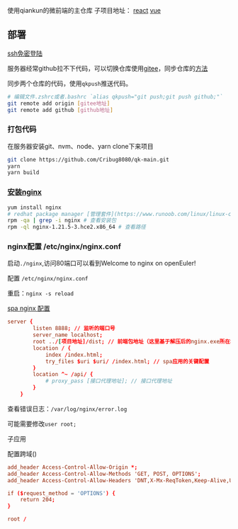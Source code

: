 使用qiankun的微前端的主仓库
子项目地址：
[react](https://github.com/Cribug8080/qk-react)
[vue](https://github.com/Cribug8080/qk-vue3)

## 部署

[ssh免密登陆](https://blog.csdn.net/jeikerxiao/article/details/84105529)

服务器经常github拉不下代码，可以切换仓库使用[gitee](https://gitee.com/)，同步仓库的[方法](https://help.gitee.com/questions/GitHub%E4%BB%93%E5%BA%93%E5%BF%AB%E9%80%9F%E5%AF%BC%E5%85%A5Gitee%E5%8F%8A%E5%90%8C%E6%AD%A5%E6%9B%B4%E6%96%B0)

同步两个仓库的代码，使用`qkpush`推送代码。
```bash
# 编辑文件.zshrc或者.bashrc `alias qkpush="git push;git push github;"`
git remote add origin [gitee地址]
git remote add github [github地址]
```

### 打包代码
在服务器安装git、nvm、node、yarn
clone下来项目
```bash
git clone https://github.com/Cribug8080/qk-main.git
yarn
yarn build
```


### [安装nginx](https://www.runoob.com/linux/nginx-install-setup.html)
```bash
yum install nginx
# redhat package manager [管理套件](https://www.runoob.com/linux/linux-comm-rpm.html)
rpm -qa | grep -i nginx # 查看安装包
rpm -ql nginx-1.21.5-3.hce2.x86_64 # 查看路径
```

### nginx配置 /etc/nginx/nginx.conf
启动`./nginx`,访问80端口可以看到Welcome to nginx on openEuler!

配置 `/etc/nginx/nginx.conf`

重启：`nginx -s reload`

[spa nginx 配置](https://juejin.cn/post/7003257678537424932)

```conf
server {
        listen 8888; // 监听的端口号
        server_name localhost;
        root ../[项目地址]/dist; // 前端包地址（这里基于解压后的nginx.exe所在地址使用的相对路径）
        location / {
            index /index.html;
            try_files $uri $uri/ /index.html; // spa应用的关键配置
        }
        location ^~ /api/ {
            # proxy_pass [接口代理地址]; // 接口代理地址
        }
    }
```

查看错误日志：`/var/log/nginx/error.log`

可能需要修改`user root;`


子应用

配置跨域()
```conf
add_header Access-Control-Allow-Origin *;
add_header Access-Control-Allow-Methods 'GET, POST, OPTIONS';
add_header Access-Control-Allow-Headers 'DNT,X-Mx-ReqToken,Keep-Alive,User-Agent,X-Requested-With,If-Modified-Since,Cache-Control,Content-Type,Authorization';

if ($request_method = 'OPTIONS') {
    return 204;
}

root /
```






